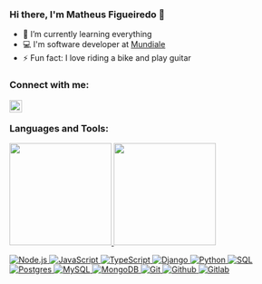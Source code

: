 ### Hi there, I'm Matheus Figueiredo 👋

- 🌱 I’m currently learning everything
- 💻 I'm software developer at [Mundiale](https://www.linkedin.com/company/mundiale/mycompany/)
- ⚡ Fun fact: I love riding a bike and play guitar

### Connect with me:

[<img align="left" alt="Matheus | LinkedIn" width="22px" src="https://cdn.jsdelivr.net/npm/simple-icons@v3/icons/linkedin.svg" />](https://www.linkedin.com/in/matheus-figueiredo-6117b9192/)

<br />

### Languages and Tools:

<div>
  <a href="https://github.com/matheusF23">
  <img height="180em" src="https://github-readme-stats.vercel.app/api?username=matheusF23&show_icons=true&theme=github_dark&include_all_commits=true&count_private=true">
  <img height="180em" src="https://github-readme-stats.vercel.app/api/top-langs/?username=matheusF23&layout=compact&langs_count=8&theme=github_dark">
</div>

  
![Node.js](https://img.shields.io/badge/-Node.js-333333?style=flat&logo=node.js)
![JavaScript](https://img.shields.io/badge/-JavaScript-333333?style=flat&logo=javascript)
![TypeScript](https://img.shields.io/badge/-TypeScript-333333?style=flat&logo=typescript)
![Django](https://img.shields.io/badge/-Django-333333?style=flat&logo=django)
![Python](https://img.shields.io/badge/-Python-333333?style=flat&logo=python)
![SQL](https://img.shields.io/badge/-Sql-333333?style=flat&logo=sql)
![Postgres](https://img.shields.io/badge/-Postgres-333333?style=flat&logo=postgres)
![MySQL](https://img.shields.io/badge/-MySQL-333333?style=flat&logo=mysql)
![MongoDB](https://img.shields.io/badge/-MongoDB-333333?style=flat&logo=mongodb)
![Git](https://img.shields.io/badge/-Git-333333?style=flat&logo=git)
![Github](https://img.shields.io/badge/-Github-333333?style=flat&logo=github)
![Gitlab](https://img.shields.io/badge/-Gitlab-333333?style=flat&logo=gitlab)

<br />
<br />

